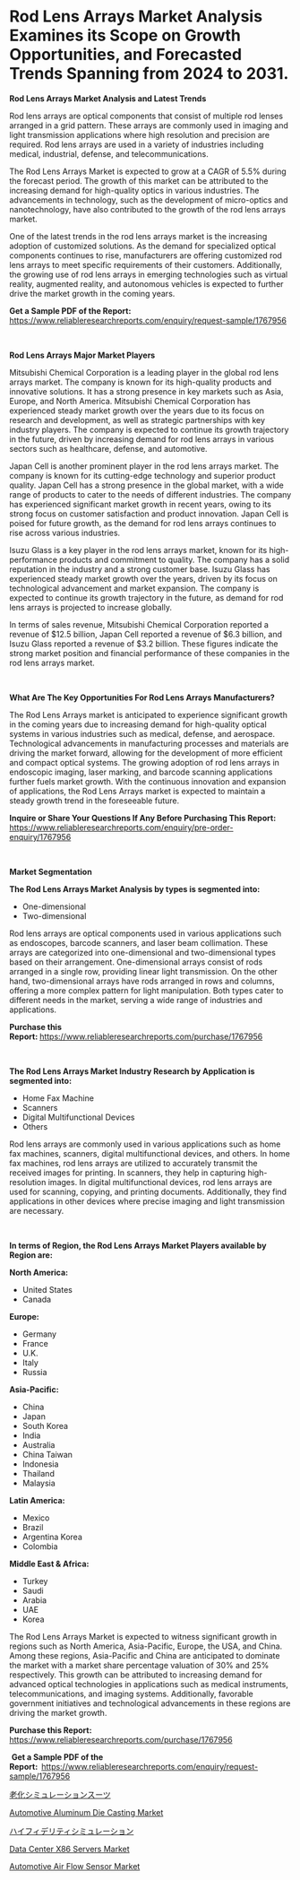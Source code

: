 <p><h1>Rod Lens Arrays Market Analysis Examines its Scope on Growth Opportunities, and Forecasted Trends Spanning from 2024 to 2031.</h1></p><p><strong>Rod Lens Arrays Market Analysis and Latest Trends</strong></p>
<p><p>Rod lens arrays are optical components that consist of multiple rod lenses arranged in a grid pattern. These arrays are commonly used in imaging and light transmission applications where high resolution and precision are required. Rod lens arrays are used in a variety of industries including medical, industrial, defense, and telecommunications.</p><p>The Rod Lens Arrays Market is expected to grow at a CAGR of 5.5% during the forecast period. The growth of this market can be attributed to the increasing demand for high-quality optics in various industries. The advancements in technology, such as the development of micro-optics and nanotechnology, have also contributed to the growth of the rod lens arrays market.</p><p>One of the latest trends in the rod lens arrays market is the increasing adoption of customized solutions. As the demand for specialized optical components continues to rise, manufacturers are offering customized rod lens arrays to meet specific requirements of their customers. Additionally, the growing use of rod lens arrays in emerging technologies such as virtual reality, augmented reality, and autonomous vehicles is expected to further drive the market growth in the coming years.</p></p>
<p><strong>Get a Sample PDF of the Report:&nbsp;</strong> <a href="https://www.reliableresearchreports.com/enquiry/request-sample/1767956">https://www.reliableresearchreports.com/enquiry/request-sample/1767956</a></p>
<p>&nbsp;</p>
<p><strong>Rod Lens Arrays Major Market Players</strong></p>
<p><p>Mitsubishi Chemical Corporation is a leading player in the global rod lens arrays market. The company is known for its high-quality products and innovative solutions. It has a strong presence in key markets such as Asia, Europe, and North America. Mitsubishi Chemical Corporation has experienced steady market growth over the years due to its focus on research and development, as well as strategic partnerships with key industry players. The company is expected to continue its growth trajectory in the future, driven by increasing demand for rod lens arrays in various sectors such as healthcare, defense, and automotive.</p><p>Japan Cell is another prominent player in the rod lens arrays market. The company is known for its cutting-edge technology and superior product quality. Japan Cell has a strong presence in the global market, with a wide range of products to cater to the needs of different industries. The company has experienced significant market growth in recent years, owing to its strong focus on customer satisfaction and product innovation. Japan Cell is poised for future growth, as the demand for rod lens arrays continues to rise across various industries.</p><p>Isuzu Glass is a key player in the rod lens arrays market, known for its high-performance products and commitment to quality. The company has a solid reputation in the industry and a strong customer base. Isuzu Glass has experienced steady market growth over the years, driven by its focus on technological advancement and market expansion. The company is expected to continue its growth trajectory in the future, as demand for rod lens arrays is projected to increase globally.</p><p>In terms of sales revenue, Mitsubishi Chemical Corporation reported a revenue of $12.5 billion, Japan Cell reported a revenue of $6.3 billion, and Isuzu Glass reported a revenue of $3.2 billion. These figures indicate the strong market position and financial performance of these companies in the rod lens arrays market.</p></p>
<p>&nbsp;</p>
<p><strong>What Are The Key Opportunities For Rod Lens Arrays Manufacturers?</strong></p>
<p><p>The Rod Lens Arrays market is anticipated to experience significant growth in the coming years due to increasing demand for high-quality optical systems in various industries such as medical, defense, and aerospace. Technological advancements in manufacturing processes and materials are driving the market forward, allowing for the development of more efficient and compact optical systems. The growing adoption of rod lens arrays in endoscopic imaging, laser marking, and barcode scanning applications further fuels market growth. With the continuous innovation and expansion of applications, the Rod Lens Arrays market is expected to maintain a steady growth trend in the foreseeable future.</p></p>
<p><strong>Inquire or Share Your Questions If Any Before Purchasing This Report:</strong> <a href="https://www.reliableresearchreports.com/enquiry/pre-order-enquiry/1767956">https://www.reliableresearchreports.com/enquiry/pre-order-enquiry/1767956</a></p>
<p>&nbsp;</p>
<p><strong>Market Segmentation</strong></p>
<p><strong>The Rod Lens Arrays Market Analysis by types is segmented into:</strong></p>
<p><ul><li>One-dimensional</li><li>Two-dimensional</li></ul></p>
<p><p>Rod lens arrays are optical components used in various applications such as endoscopes, barcode scanners, and laser beam collimation. These arrays are categorized into one-dimensional and two-dimensional types based on their arrangement. One-dimensional arrays consist of rods arranged in a single row, providing linear light transmission. On the other hand, two-dimensional arrays have rods arranged in rows and columns, offering a more complex pattern for light manipulation. Both types cater to different needs in the market, serving a wide range of industries and applications.</p></p>
<p><strong>Purchase this Report:&nbsp;</strong><a href="https://www.reliableresearchreports.com/purchase/1767956">https://www.reliableresearchreports.com/purchase/1767956</a></p>
<p>&nbsp;</p>
<p><strong>The Rod Lens Arrays Market Industry Research by Application is segmented into:</strong></p>
<p><ul><li>Home Fax Machine</li><li>Scanners</li><li>Digital Multifunctional Devices</li><li>Others</li></ul></p>
<p><p>Rod lens arrays are commonly used in various applications such as home fax machines, scanners, digital multifunctional devices, and others. In home fax machines, rod lens arrays are utilized to accurately transmit the received images for printing. In scanners, they help in capturing high-resolution images. In digital multifunctional devices, rod lens arrays are used for scanning, copying, and printing documents. Additionally, they find applications in other devices where precise imaging and light transmission are necessary.</p></p>
<p>&nbsp;</p>
<p><strong>In terms of Region, the Rod Lens Arrays Market Players available by Region are:</strong></p>
<p>
    <p> <strong> North America: </strong>
        <ul>
            <li>United States</li>
            <li>Canada</li>
        </ul>
        </p> 
    <p> <strong> Europe: </strong>
        <ul>
            <li>Germany</li>
            <li>France</li>
            <li>U.K.</li>
            <li>Italy</li>
            <li>Russia</li>
        </ul>
        </p> 
    <p> <strong> Asia-Pacific: </strong>
        <ul>
            <li>China</li>
            <li>Japan</li>
            <li>South Korea</li>
            <li>India</li>
            <li>Australia</li>
            <li>China Taiwan</li>
            <li>Indonesia</li>
            <li>Thailand</li>
            <li>Malaysia</li>
        </ul>
        </p> 
    <p> <strong> Latin America: </strong>
        <ul>
            <li>Mexico</li>
            <li>Brazil</li>
            <li>Argentina Korea</li>
            <li>Colombia</li>
        </ul>
        </p> 
    <p> <strong> Middle East & Africa: </strong>
        <ul>
            <li>Turkey</li>
            <li>Saudi</li>
            <li>Arabia</li>
            <li>UAE</li>
            <li>Korea</li>
        </ul>
    </p>
    </p>
<p><p>The Rod Lens Arrays Market is expected to witness significant growth in regions such as North America, Asia-Pacific, Europe, the USA, and China. Among these regions, Asia-Pacific and China are anticipated to dominate the market with a market share percentage valuation of 30% and 25% respectively. This growth can be attributed to increasing demand for advanced optical technologies in applications such as medical instruments, telecommunications, and imaging systems. Additionally, favorable government initiatives and technological advancements in these regions are driving the market growth.</p></p>
<p><strong>Purchase this Report: </strong><a href="https://www.reliableresearchreports.com/purchase/1767956">https://www.reliableresearchreports.com/purchase/1767956</a></p>
<p>&nbsp;<strong>Get a Sample PDF of the Report:&nbsp;&nbsp;</strong><a href="https://www.reliableresearchreports.com/enquiry/request-sample/1767956">https://www.reliableresearchreports.com/enquiry/request-sample/1767956</a></p>
<p><strong></strong></p>
<p><p><a href="https://github.com/luffiazaza/Market-Research-Report-List-1/blob/main/409258113227.md">老化シミュレーションスーツ</a></p><p><a href="https://issuu.com/reportprime-2/docs/automotive-aluminum-die-casting-market-size-2030.p">Automotive Aluminum Die Casting Market</a></p><p><a href="https://github.com/avbqbctihcbe2/Market-Research-Report-List-1/blob/main/964743013226.md">ハイフィデリティシミュレーション</a></p><p><a href="https://github.com/dimitrishawkinswaynenp91rgz/Market-Research-Report-List-2/blob/main/data-center-x86-servers-market.md">Data Center X86 Servers Market</a></p><p><a href="https://issuu.com/reportprime-2/docs/automotive-air-flow-sensor-market-size-2030.pptx">Automotive Air Flow Sensor Market</a></p></p>